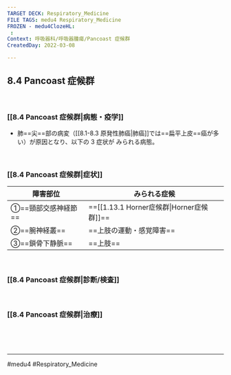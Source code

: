 ```yaml
---
TARGET DECK: Respiratory_Medicine
FILE TAGS: medu4 Respiratory_Medicine
FROZEN - medu4ClozeHL:
 : 
Context: 呼吸器科/呼吸器腫瘍/Pancoast 症候群
CreatedDay: 2022-03-08

---
```


## 8.4 Pancoast 症候群

<br>

### [[8.4 Pancoast 症候群|病態・疫学]]
* 肺==尖==部の病変（[[8.1-8.3 原発性肺癌|肺癌]]では==扁平上皮==癌が多い）が原因となり、以下の 3 症状が みられる病態。
<!--ID: 1646719694947-->


<br>

### [[8.4 Pancoast 症候群|症状]]
|障害部位|みられる症候|
|---|---|
|①==頸部交感神経節==|==[[1.13.1 Horner症候群\|Horner症候群]]==|
|②==腕神経叢==|==上肢の運動・感覚障害==|
|③==鎖骨下静脈==|==上肢==|
<!--ID: 1661155122098-->




<br>

### [[8.4 Pancoast 症候群|診断/検査]]


<br>

### [[8.4 Pancoast 症候群|治療]]


<br><br><br>

---
#medu4 #Respiratory_Medicine 